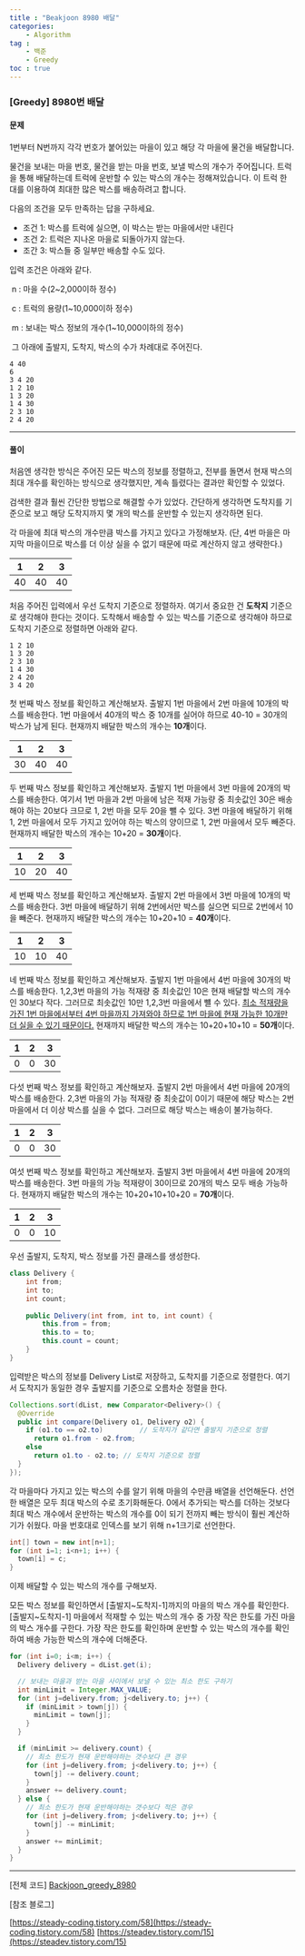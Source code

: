 ```yaml
---
title : "Beakjoon 8980 배달"
categories: 
    - Algorithm
tag : 
    - 백준
    - Greedy
toc : true
---
```


### [Greedy] 8980번 배달



#### 문제

1번부터 N번까지 각각 번호가 붙어있는 마을이 있고 해당 각 마을에 물건을 배달합니다.

물건을 보내는 마을 번호, 물건을 받는 마을 번호, 보낼 박스의 개수가 주어집니다. 트럭을 통해 배달하는데 트럭에 운반할 수 있는 박스의 개수는 정해져있습니다. 이 트럭 한 대를 이용하여 최대한 많은 박스를 배송하려고 합니다.

다음의 조건을 모두 만족하는 답을 구하세요.

- 조건 1: 박스를 트럭에 실으면, 이 박스는 받는 마을에서만 내린다
- 조건 2: 트럭은 지나온 마을로 되돌아가지 않는다.
- 조간 3: 박스들 중 일부만 배송할 수도 있다.

입력 조건은 아래와 같다.

​	n : 마을 수(2~2,000이하 정수)

​	c : 트럭의 용량(1~10,000이하 정수)

​	m : 보내는 박스 정보의 개수(1~10,000이하의 정수)

​	그 아래에 출발지, 도착지, 박스의 수가 차례대로 주어진다.

```
4 40
6
3 4 20
1 2 10
1 3 20
1 4 30
2 3 10
2 4 20
```

------



#### 풀이

처음엔 생각한 방식은 주어진 모든 박스의 정보를 정렬하고, 전부를 돌면서 현재 박스의 최대 개수를 확인하는 방식으로 생각했지만, 계속 틀렸다는 결과만 확인할 수 있었다.

검색한 결과 훨씬 간단한 방법으로 해결할 수가 있었다. 간단하게 생각하면 도착지를 기준으로 보고 해당 도착지까지 몇 개의 박스를 운반할 수 있는지 생각하면 된다.

각 마을에 최대 박스의 개수만큼 박스를 가지고 있다고 가정해보자. (단, 4번 마을은 마지막 마을이므로 박스를 더 이상 실을 수 없기 때문에 따로 계산하지 않고 생략한다.)

|  1   |  2   |  3   |
| :--: | :--: | :--: |
|  40  |  40  |  40  |

처음 주어진 입력에서 우선 도착지 기준으로 정렬하자. 여기서 중요한 건 **도착지** 기준으로 생각해야 한다는 것이다. 도착해서 배송할 수 있는 박스를 기준으로 생각해야 하므로 도착지 기준으로 정렬하면 아래와 같다.

```
1 2 10
1 3 20
2 3 10
1 4 30
2 4 20
3 4 20
```

첫 번째 박스 정보를 확인하고 계산해보자. 출발지 1번 마을에서 2번 마을에 10개의 박스를 배송한다. 1번 마을에서 40개의 박스 중 10개를 실어야 하므로 40-10 = 30개의 박스가 남게 된다. 현재까지 배달한 박스의 개수는 **10개**이다.

|  1   |  2   |  3   |
| :--: | :--: | :--: |
|  30  |  40  |  40  |

두 번째 박스 정보를 확인하고 계산해보자. 출발지 1번 마을에서 3번 마을에 20개의 박스를 배송한다. 여기서 1번 마을과 2번 마을에 남은 적재 가능량 중 최솟값인 30은 배송해야 하는 20보다 크므로 1, 2번 마을 모두 20을 뺄 수 있다. 3번 마을에 배달하기 위해 1, 2번 마을에서 모두 가지고 있어야 하는 박스의 양이므로 1, 2번 마을에서 모두 빼준다. 현재까지 배달한 박스의 개수는 10+20 = **30개**이다.

|  1   |  2   |  3   |
| :--: | :--: | :--: |
|  10  |  20  |  40  |

세 번째 박스 정보를 확인하고 계산해보자. 출발지 2번 마을에서 3번 마을에 10개의 박스를 배송한다. 3번 마을에 배달하기 위해 2번에서만 박스를 실으면 되므로 2번에서 10을 빼준다. 현재까지 배달한 박스의 개수는 10+20+10 = **40개**이다.

|  1   |  2   |  3   |
| :--: | :--: | :--: |
|  10  |  10  |  40  |

네 번째 박스 정보를 확인하고 계산해보자. 출발지 1번 마을에서 4번 마을에 30개의 박스를 배송한다. 1,2,3번 마을의 가능 적재량 중 최솟값인 10은 현재 배달할 박스의 개수인 30보다 작다. 그러므로 최솟값인 10만 1,2,3번 마을에서 뺼 수 있다. <u>최소 적재량을 가진 1번 마을에서부터 4번 마을까지 가져와야 하므로 1번 마을에 현재 가능한 10개만 더 실을 수 있기 때문이다.</u> 현재까지 배달한 박스의 개수는 10+20+10+10 = **50개**이다.

|  1   |  2   |  3   |
| :--: | :--: | :--: |
|  0   |  0   |  30  |

다섯 번째 박스 정보를 확인하고 계산해보자. 출발지 2번 마을에서 4번 마을에 20개의 박스를 배송한다. 2,3번 마을의 가능 적재량 중 최솟값이 0이기 때문에 해당 박스는 2번 마을에서 더 이상 박스를 실을 수 없다. 그러므로 해당 박스는 배송이 불가능하다.

|  1   |  2   |  3   |
| :--: | :--: | :--: |
|  0   |  0   |  30  |

여섯 번째 박스 정보를 확인하고 계산해보자. 출발지 3번 마을에서 4번 마을에 20개의 박스를 배송한다. 3번 마을의 가능 적재량이 30이므로 20개의 박스 모두 배송 가능하다. 현재까지 배달한 박스의 개수는 10+20+10+10+20 = **70개**이다.

|  1   |  2   |  3   |
| :--: | :--: | :--: |
|  0   |  0   |  10  |



우선 출발지, 도착지, 박스 정보를 가진 클래스를 생성한다.

```java
class Delivery {
	int from;
	int to;
	int count;
	
	public Delivery(int from, int to, int count) {
		this.from = from;
		this.to = to;
		this.count = count;
	}
}
```

입력받은 박스의 정보를 Delivery List로 저장하고, 도착지를 기준으로 정렬한다. 여기서 도착지가 동일한 경우 출발지를 기준으로 오름차순 정렬을 한다.

```java
Collections.sort(dList, new Comparator<Delivery>() {
  @Override
  public int compare(Delivery o1, Delivery o2) {
    if (o1.to == o2.to) 		// 도착지가 같다면 출발지 기준으로 정렬 
      return o1.from - o2.from;
    else
      return o1.to - o2.to;	// 도착지 기준으로 정렬
  }
});
```

각 마을마다 가지고 있는 박스의 수를 알기 위해 마을의 수만큼 배열을 선언해둔다. 선언한 배열은 모두 최대 박스의 수로 초기화해둔다. 0에서 추가되는 박스를 더하는 것보다 최대 박스 개수에서 운반하는 박스의 개수를 0이 되기 전까지 빼는 방식이 훨씬 계산하기가 쉬웠다. 마을 번호대로 인덱스를 보기 위해 n+1크기로 선언한다.

```java
int[] town = new int[n+1];
for (int i=1; i<n+1; i++) {
  town[i] = c;
}
```

이제 배달할 수 있는 박스의 개수를 구해보자.

모든 박스 정보를 확인하면서 [출발지~도착지-1]까지의 마을의 박스 개수를 확인한다.  [출발지~도착지-1] 마을에서 적재할 수 있는 박스의 개수 중 가장 작은 한도를 가진 마을의 박스 개수를 구한다. 가장 작은 한도를 확인하며 운반할 수 있는 박스의 개수를 확인하여 배송 가능한 박스의 개수에 더해준다.

```java
for (int i=0; i<m; i++) {
  Delivery delivery = dList.get(i);

  // 보내는 마을과 받는 마을 사이에서 보낼 수 있는 최소 한도 구하기
  int minLimit = Integer.MAX_VALUE;
  for (int j=delivery.from; j<delivery.to; j++) {
    if (minLimit > town[j]) {
      minLimit = town[j];
    }
  }

  if (minLimit >= delivery.count) {
    // 최소 한도가 현재 운반해야하는 갯수보다 큰 경우
    for (int j=delivery.from; j<delivery.to; j++) {
      town[j] -= delivery.count;
    }
    answer += delivery.count;
  } else {
    // 최소 한도가 현재 운반해야하는 갯수보다 적은 경우
    for (int j=delivery.from; j<delivery.to; j++) {
      town[j] -= minLimit;
    }
    answer += minLimit;
  }
}
```

------



[전체 코드]
[Backjoon_greedy_8980](https://github.com/yuntnwls/codingtest/blob/4f1fd43152a82d9b1db15928493f0c49c142c50a/src/com/backjoon/greedy/t8980/Main.java)

[참조 블로그]

[https://steady-coding.tistory.com/58](https://steady-coding.tistory.com/58)
[https://steadev.tistory.com/15](https://steadev.tistory.com/15)

